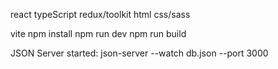 react typeScript redux/toolkit html css/sass

vite npm install npm run dev npm run build

JSON Server started: json-server --watch db.json --port 3000
